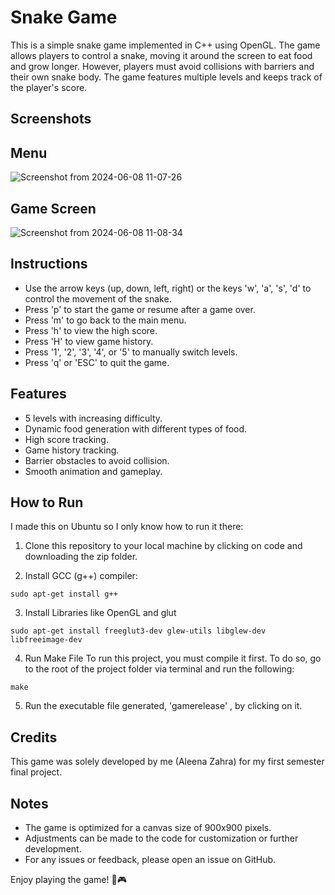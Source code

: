 # Snake Game

This is a simple snake game implemented in C++ using OpenGL. The game allows players to control a snake, moving it around the screen to eat food and grow longer. However, players must avoid collisions with barriers and their own snake body. The game features multiple levels and keeps track of the player's score.
## Screenshots
## Menu 
![Screenshot from 2024-06-08 11-07-26](https://github.com/aleena-zahra/snake-game-cpp/assets/155615101/8cea4b23-6117-46f9-9163-9774ed8f9d0c)

## Game Screen
![Screenshot from 2024-06-08 11-08-34](https://github.com/aleena-zahra/snake-game-cpp/assets/155615101/299e76fd-37bc-40e7-9227-2887cede31c2)

## Instructions

- Use the arrow keys (up, down, left, right) or the keys 'w', 'a', 's', 'd' to control the movement of the snake.
- Press 'p' to start the game or resume after a game over.
- Press 'm' to go back to the main menu.
- Press 'h' to view the high score.
- Press 'H' to view game history.
- Press '1', '2', '3', '4', or '5' to manually switch levels.
- Press 'q' or 'ESC' to quit the game.

## Features

- 5 levels with increasing difficulty.
- Dynamic food generation with different types of food.
- High score tracking.
- Game history tracking.
- Barrier obstacles to avoid collision.
- Smooth animation and gameplay.

## How to Run
I made this on Ubuntu so I only know how to run it there:

1. Clone this repository to your local machine by clicking on code and downloading the zip folder.

2. Install GCC (g++) compiler:
   
```
sudo apt-get install g++
```

3. Install Libraries like OpenGL and glut
   
```
sudo apt-get install freeglut3-dev glew-utils libglew-dev libfreeimage-dev
```

4. Run Make File
   To run this project, you must compile it first. To do so, go to the root of the project folder via terminal and run the following:
   
```
make
```

5. Run the executable file generated, 'gamerelease' , by clicking on it.

## Credits

This game was solely developed by me (Aleena Zahra) for my first semester final project.

## Notes

- The game is optimized for a canvas size of 900x900 pixels.
- Adjustments can be made to the code for customization or further development.
- For any issues or feedback, please open an issue on GitHub.

Enjoy playing the game! 🐍🎮

